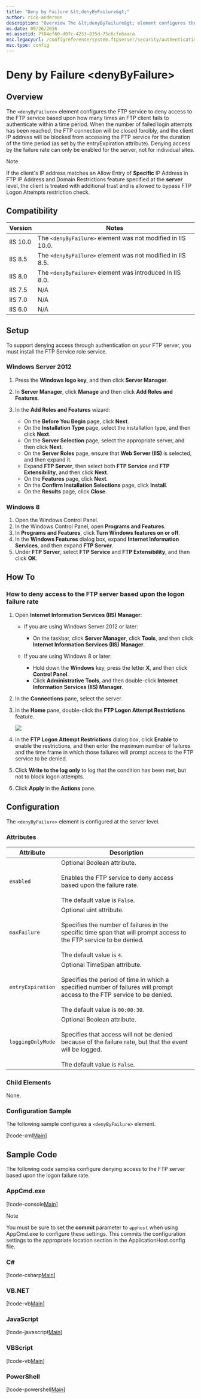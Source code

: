 ```yaml
---
title: "Deny by Failure &lt;denyByFailure&gt;"
author: rick-anderson
description: "Overview The &lt;denyByFailure&gt; element configures the FTP service to deny access to the FTP service based upon how many times an FTP client fails to auth..."
ms.date: 09/26/2016
ms.assetid: 7f84ef60-d07c-4253-835d-75c6cfe6aaca
msc.legacyurl: /configreference/system.ftpserver/security/authentication/denybyfailure
msc.type: config
---
```

Deny by Failure &lt;denyByFailure&gt;
====================
<a id="001"></a>
## Overview

The `<denyByFailure>` element configures the FTP service to deny access to the FTP service based upon how many times an FTP client fails to authenticate within a time period. When the number of failed login attempts has been reached, the FTP connection will be closed forcibly, and the client IP address will be blocked from accessing the FTP service for the duration of the time period (as set by the entryExpiration attribute). Denying access by the failure rate can only be enabled for the server, not for individual sites.

> [!NOTE]
> If the client's IP address matches an Allow Entry of **Specific** IP Address in FTP IP Address and Domain Restrictions feature specified at the **server** level, the client is treated with additional trust and is allowed to bypass FTP Logon Attempts restriction check.

<a id="002"></a>
## Compatibility

| Version | Notes |
| --- | --- |
| IIS 10.0 | The `<denyByFailure>` element was not modified in IIS 10.0. |
| IIS 8.5 | The `<denyByFailure>` element was not modified in IIS 8.5. |
| IIS 8.0 | The `<denyByFailure>` element was introduced in IIS 8.0. |
| IIS 7.5 | N/A |
| IIS 7.0 | N/A |
| IIS 6.0 | N/A |

<a id="003"></a>
## Setup

To support denying access through authentication on your FTP server, you must install the FTP Service role service.

### Windows Server 2012

1. Press the **Windows logo key**, and then click **Server Manager**.
2. In **Server Manager**, click **Manage** and then click **Add Roles and Features**.
3. In the **Add Roles and Features** wizard:

    - On the **Before You Begin** page, click **Next**.
    - On the **Installation Type** page, select the installation type, and then click **Next**.
    - On the **Server Selection** page, select the appropriate server, and then click **Next**.
    - On the **Server Roles** page, ensure that **Web Server (IIS)** is selected, and then expand it.
    - Expand **FTP Server**, then select both **FTP Service** and **FTP Extensibility**, and then click **Next**.
    - On the **Features** page, click **Next**.
    - On the **Confirm Installation Selections** page, click **Install**.
    - On the **Results** page, click **Close**.

### Windows 8

1. Open the Windows Control Panel.
2. In the Windows Control Panel, open **Programs and Features**.
3. In **Programs and Features**, click **Turn Windows features on or off**.
4. In the **Windows Features** dialog box, expand **Internet Information Services**, and then expand **FTP Server**.
5. Under **FTP Server**, select **FTP Service** and **FTP Extensibility**, and then click **OK**.

<a id="004"></a>
## How To

### How to deny access to the FTP server based upon the logon failure rate

1. Open **Internet Information Services (IIS) Manager**:

    - If you are using Windows Server 2012 or later:

        - On the taskbar, click **Server Manager**, click **Tools**, and then click **Internet Information Services (IIS) Manager**.
    - If you are using Windows 8 or later:

        - Hold down the **Windows** key, press the letter **X**, and then click **Control Panel**.
        - Click **Administrative Tools**, and then double-click **Internet Information Services (IIS) Manager**.
2. In the **Connections** pane, select the server.
3. In the **Home** pane, double-click the **FTP Logon Attempt Restrictions** feature.  
  
    [![](denyByFailure/_static/image2.png)](denyByFailure/_static/image1.png)
4. In the **FTP Logon Attempt Restrictions** dialog box, click **Enable** to enable the restrictions, and then enter the maximum number of failures and the time frame in which those failures will prompt access to the FTP service to be denied.
5. Click **Write to the log only** to log that the condition has been met, but not to block logon attempts.
6. Click **Apply** in the **Actions** pane.

<a id="005"></a>
## Configuration

The `<denyByFailure>` element is configured at the server level.

### Attributes

| Attribute | Description |
| --- | --- |
| `enabled` | Optional Boolean attribute.<br><br>Enables the FTP service to deny access based upon the failure rate.<br><br>The default value is `False`. |
| `maxFailure` | Optional uint attribute.<br><br>Specifies the number of failures in the specific time span that will prompt access to the FTP service to be denied.<br><br>The default value is `4`. |
| `entryExpiration` | Optional TimeSpan attribute.<br><br>Specifies the period of time in which a specified number of failures will prompt access to the FTP service to be denied.<br><br>The default value is `00:00:30`. |
| `loggingOnlyMode` | Optional Boolean attribute.<br><br>Specifies that access will not be denied because of the failure rate, but that the event will be logged.<br><br>The default value is `False`. |

### Child Elements

None.

### Configuration Sample

The following sample configures a `<denyByFailure>` element.

[!code-xml[Main](denyByFailure/samples/sample1.xml)]

<a id="006"></a>
## Sample Code

The following code samples configure denying access to the FTP server based upon the logon failure rate.

### AppCmd.exe

[!code-console[Main](denyByFailure/samples/sample2.cmd)]

> [!NOTE]
> You must be sure to set the **commit** parameter to `apphost` when using AppCmd.exe to configure these settings. This commits the configuration settings to the appropriate location section in the ApplicationHost.config file.
  
### C\#

[!code-csharp[Main](denyByFailure/samples/sample3.cs)]
  
### VB.NET

[!code-vb[Main](denyByFailure/samples/sample4.vb)]
  
### JavaScript

[!code-javascript[Main](denyByFailure/samples/sample5.js)]
  
### VBScript

[!code-vb[Main](denyByFailure/samples/sample6.vb)]
  
### PowerShell

[!code-powershell[Main](denyByFailure/samples/sample7.ps1)]
